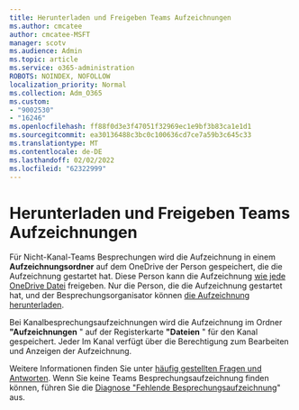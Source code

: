 ```yaml
---
title: Herunterladen und Freigeben Teams Aufzeichnungen
ms.author: cmcatee
author: cmcatee-MSFT
manager: scotv
ms.audience: Admin
ms.topic: article
ms.service: o365-administration
ROBOTS: NOINDEX, NOFOLLOW
localization_priority: Normal
ms.collection: Adm_O365
ms.custom:
- "9002530"
- "16246"
ms.openlocfilehash: ff88f0d3e3f47051f32969ec1e9bf3b83ca1e1d1
ms.sourcegitcommit: ea30136488c3bc0c100636cd7ce7a59b3c645c33
ms.translationtype: MT
ms.contentlocale: de-DE
ms.lasthandoff: 02/02/2022
ms.locfileid: "62322999"
---
```

# <a name="download-and-share-teams-recordings"></a>Herunterladen und Freigeben Teams Aufzeichnungen

Für Nicht-Kanal-Teams Besprechungen wird die Aufzeichnung in einem **Aufzeichnungsordner** auf dem OneDrive der Person gespeichert, die die Aufzeichnung gestartet hat. Diese Person kann die Aufzeichnung [wie jede OneDrive Datei](https://support.microsoft.com/office/play-and-share-a-meeting-recording-in-teams-7d7e5dc5-9ae4-4b94-8589-27496037e8fa#bkmk_sharelinkmeetingrecording) freigeben. Nur die Person, die die Aufzeichnung gestartet hat, und der Besprechungsorganisator können [die Aufzeichnung herunterladen](https://support.microsoft.com/office/play-and-share-a-meeting-recording-in-teams-7d7e5dc5-9ae4-4b94-8589-27496037e8fa#bkmk_downloadmeetingrecording).

Bei Kanalbesprechungsaufzeichnungen wird die Aufzeichnung im Ordner **"Aufzeichnungen** " auf der Registerkarte **"Dateien** " für den Kanal gespeichert. Jeder Im Kanal verfügt über die Berechtigung zum Bearbeiten und Anzeigen der Aufzeichnung.

Weitere Informationen finden Sie unter [häufig gestellten Fragen und Antworten](https://docs.microsoft.com/microsoftteams/tmr-meeting-recording-change#frequently-asked-questions). Wenn Sie keine Teams Besprechungsaufzeichnung finden können, führen Sie die [Diagnose "Fehlende Besprechungsaufzeichnung](https://admin.microsoft.com/AdminPortal/?searchSolutions=Diag:%20Missing%20Recording#/homepage)" aus.
